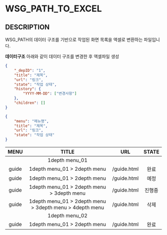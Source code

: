 # WSG_PATH_TO_EXCEL

## DESCRIPTION
WSG_PATH의 데이터 구조를 기반으로 작업된 화면 목록을 액셀로 변환하는 파일입니다.

**데이터구조**
아래와 같이 데이터 구조를 변경한 후 액셀파일 생성
```json
{
    "_depID": "1",
    "title": "제목",
    "url": "링크",
    "state": "작업 상태",
    "history": {
        "YYYY-MM-DD": ["변경사항"]
    },
    "children": []
}
```
```json
{
    "menu": "메뉴명",
    "title": "제목",
    "url": "링크",
    "state": "작업 상태"
}
```

MENU|TITLE|URL|STATE|   
:---:|:---:|:---:|:---:
||1depth menu_01|||
guide|1depth menu_01 > 2depth menu|/guide.html|완료
guide|1depth menu_01 > 2depth menu |/guide.html|예정	
guide|1depth menu_01 > 2depth menu > 3depth menu|/guide.html|진행중
guide|1depth menu_01 > 2depth menu > 3depth menu > 4depth menu|/guide.html|삭제
||1depth menu_02|||
guide|1depth menu_01 > 2depth menu|/guide.html|완료